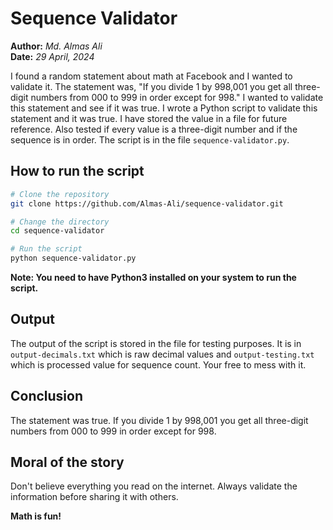 # Sequence Validator

**Author:** *Md. Almas Ali* <br>
**Date:** *29 April, 2024*

I found a random statement about math at Facebook and I wanted to validate it. The statement was, "If you divide 1 by 998,001 you get all three-digit numbers from 000 to 999 in order except for 998." I wanted to validate this statement and see if it was true. I wrote a Python script to validate this statement and it was true. I have stored the value in a file for future reference. Also tested if every value is a three-digit number and if the sequence is in order. The script is in the file `sequence-validator.py`.

## How to run the script

```bash
# Clone the repository
git clone https://github.com/Almas-Ali/sequence-validator.git

# Change the directory
cd sequence-validator

# Run the script
python sequence-validator.py
```
**Note: You need to have Python3 installed on your system to run the script.**

## Output

The output of the script is stored in the file for testing purposes. It is in `output-decimals.txt` which is raw decimal values and `output-testing.txt` which is processed value for sequence count. Your free to mess with it.

## Conclusion

The statement was true. If you divide 1 by 998,001 you get all three-digit numbers from 000 to 999 in order except for 998.

## Moral of the story

Don't believe everything you read on the internet. Always validate the information before sharing it with others.

**Math is fun!**
